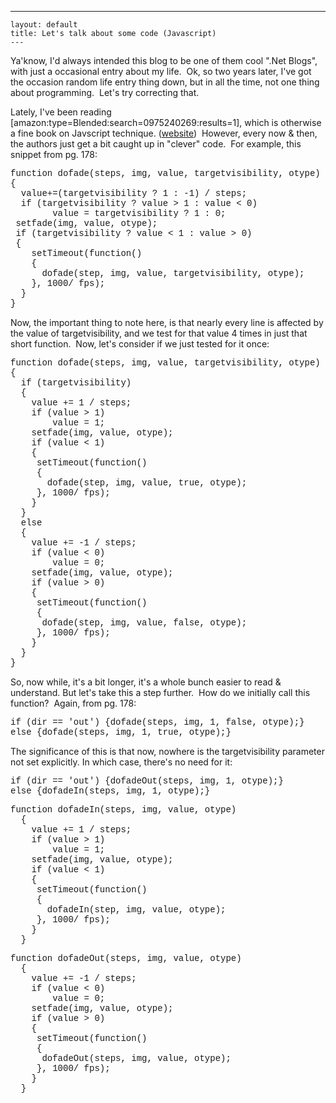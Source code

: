   ---
    layout: default
    title: Let's talk about some code (Javascript)
    ---

  
<p>Ya'know, I'd always intended this blog to be one of them cool ".Net Blogs", with just a occasional entry about my life.  Ok, so two years later, I've got the occasion random life entry thing down, but in all the time, not one thing about programming.  Let's try correcting that.</p>
<p>Lately, I've been reading  [amazon:type=Blended:search=0975240269:results=1], which is otherwise a fine book on Javscript technique. (<a href="http://www.sitepoint.com/books/jsant1/">website</a>)  However, every now &amp; then, the authors just get a bit caught up in "clever" code.  For example, this snippet from pg. 178:</p>
<p>
    <font face="Courier New">function dofade(steps, img, value, targetvisibility, otype)<br />{<br />  value+=(targetvisibility ? 1 : -1) / steps;<br />  if (targetvisibility ? value &gt; 1 : value &lt; 0)<br />        value = targetvisibility ? 1 : 0;<br /> setfade(img, value, otype);<br /> if (targetvisibility ? value &lt; 1 : value &gt; 0)<br /> {<br />    setTimeout(function()<br />    {<br />      dofade(step, img, value, targetvisibility, otype);<br />    }, 1000/ fps);<br />  }<br />}</font>
  </p>
<p>Now, the important thing to note here, is that nearly every line is affected by the value of targetvisibility, and we test for that value 4 times in just that short function.  Now, let's consider if we just tested for it once:</p>
<p>
    <font face="Courier New">function dofade(steps, img, value, targetvisibility, otype)<br />{<br />  if (targetvisibility)<br />  {<br />    value += 1 / steps;<br />    if (value &gt; 1)<br />        value = 1;<br />    setfade(img, value, otype);<br />    if (value &lt; 1)<br />    {<br />     setTimeout(function()<br />     {<br />       dofade(step, img, value, true, otype);<br />     }, 1000/ fps);<br />    }<br />  }<br />  else<br />  {<br />    value += -1 / steps;<br />    if (value &lt; 0)<br />        value = 0;<br />    setfade(img, value, otype);<br />    if (value &gt; 0)<br />    {<br />     setTimeout(function()<br />     {<br />      dofade(step, img, value, false, otype);<br />     }, 1000/ fps);<br />    }<br />  }<br />}</font>
  </p>
<p>So, now while, it's a bit longer, it's a whole bunch easier to read &amp; understand. But let's take this a step further.  How do we initially call this function?  Again, from pg. 178:</p>
<p>
    <font face="Courier New">if (dir == 'out') {dofade(steps, img, 1, false, otype);}<br />else {dofade(steps, img, 1, true, otype);}<br /></font>
  </p>
<p>The significance of this is that now, nowhere is the targetvisibility parameter not set explicitly. In which case, there's no need for it:</p>
<p>
    <font face="Courier New">if (dir == 'out') {dofadeOut(steps, img, 1, otype);}<br />else {dofadeIn(steps, img, 1, otype);}</font>
    <br />
  </p>
<p>
    <font face="Courier New">function dofadeIn(steps, img, value, otype)<br />  {<br />    value += 1 / steps;<br />    if (value &gt; 1)<br />        value = 1;<br />    setfade(img, value, otype);<br />    if (value &lt; 1)<br />    {<br />     setTimeout(function()<br />     {<br />       dofadeIn(step, img, value, otype);<br />     }, 1000/ fps);<br />    }<br />  }</font>
  </p>
<p>
    <font face="Courier New">function dofadeOut(steps, img, value, otype)<br />  {<br />    value += -1 / steps;<br />    if (value &lt; 0)<br />        value = 0;<br />    setfade(img, value, otype);<br />    if (value &gt; 0)<br />    {<br />     setTimeout(function()<br />     {<br />      dofadeOut(steps, img, value, otype);<br />     }, 1000/ fps);<br />    }<br />  }</font>
  </p>
<p> </p>